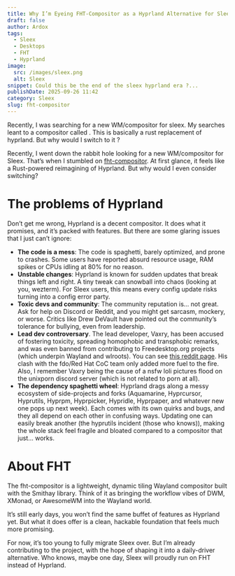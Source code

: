 ```yaml
---
title: Why I’m Eyeing FHT-Compositor as a Hyprland Alternative for Sleex
draft: false
author: Ardox
tags:
  - Sleex
  - Desktops
  - FHT
  - Hyprland
image:
  src: /images/sleex.png
  alt: Sleex
snippet: Could this be the end of the sleex hyprland era ?...
publishDate: 2025-09-26 11:42
category: Sleex
slug: fht-compositor
---
```


Recently, I was searching for a new WM/compositor for sleex. My searches leant to a compositor called . This is basically a rust replacement of hyprland. But why would I switch to it ? 

Recently, I went down the rabbit hole looking for a new WM/compositor for Sleex. That’s when I stumbled on [fht-compositor](https://nferhat.github.io/fht-compositor/). At first glance, it feels like a Rust-powered reimagining of Hyprland. But why would I even consider switching?

# The problems of Hyprland

Don’t get me wrong, Hyprland is a decent compositor. It does what it promises, and it’s packed with features. But there are some glaring issues that I just can’t ignore:
- **The code is a mess**: The code is spaghetti, barely optimized, and prone to crashes. Some users have reported absurd resource usage, RAM spikes or CPUs idling at 80% for no reason.
- **Unstable changes**: Hyprland is known for sudden updates that break things left and right. A tiny tweak can snowball into chaos (looking at you, wezterm). For Sleex users, this means every config update risks turning into a config error party.
- **Toxic devs and community**: The community reputation is… not great. Ask for help on Discord or Reddit, and you might get sarcasm, mockery, or worse. Critics like Drew DeVault have pointed out the community’s tolerance for bullying, even from leadership.
- **Lead dev controversary**. The lead developer, Vaxry, has been accused of fostering toxicity, spreading homophobic and transphobic remarks, and was even banned from contributing to Freedesktop.org projects (which underpin Wayland and wlroots). You can see [this reddit page](https://www.reddit.com/r/linux/comments/1bzna16/hyprland_creator_vaxry_is_now_banned_from). His clash with the fdo/Red Hat CoC team only added more fuel to the fire. Also, I remember Vaxry being the cause of a nsfw loli pictures flood on the unixporn discord server (which is not related to porn at all).
- **The dependency spaghetti wheel**: Hyprland drags along a messy ecosystem of side-projects and forks (Aquamarine, Hyprcursor, Hyprutils, Hyprpm, Hyprpicker, Hypridle, Hyprpaper, and whatever new one pops up next week). Each comes with its own quirks and bugs, and they all depend on each other in confusing ways. Updating one can easily break another (the hyprutils incident (those who knows)), making the whole stack feel fragile and bloated compared to a compositor that just… works.

# About FHT

The fht-compositor is a lightweight, dynamic tiling Wayland compositor built with the Smithay library. Think of it as bringing the workflow vibes of DWM, XMonad, or AwesomeWM into the Wayland world.

It’s still early days, you won’t find the same buffet of features as Hyprland yet. But what it does offer is a clean, hackable foundation that feels much more promising.

For now, it’s too young to fully migrate Sleex over. But I’m already contributing to the project, with the hope of shaping it into a daily-driver alternative. Who knows, maybe one day, Sleex will proudly run on FHT instead of Hyprland.